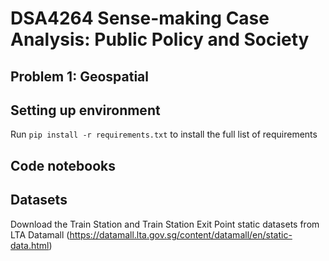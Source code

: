 # DSA4264 Sense-making Case Analysis: Public Policy and Society

## Problem 1: Geospatial

## Setting up environment
Run `pip install -r requirements.txt` to install the full list of requirements

## Code notebooks

## Datasets
Download the Train Station and Train Station Exit Point static datasets from LTA Datamall (https://datamall.lta.gov.sg/content/datamall/en/static-data.html)